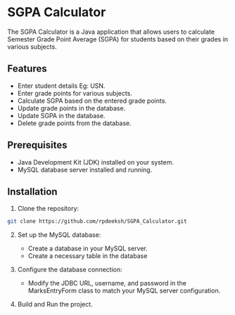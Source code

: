 # SGPA Calculator

The SGPA Calculator is a Java application that allows users to calculate Semester Grade Point Average (SGPA) for students based on their grades in various subjects.

## Features

- Enter student details Eg: USN.
- Enter grade points for various subjects.
- Calculate SGPA based on the entered grade points.
- Update grade points in the database.
- Update SGPA in the database.
- Delete grade points from the database.

## Prerequisites

- Java Development Kit (JDK) installed on your system.
- MySQL database server installed and running.


## Installation

1. Clone the repository:

```bash
git clone https://github.com/rpdeeksh/SGPA_Calculator.git
```

2. Set up the MySQL database:
   - Create a database in your MySQL server.
   - Create a necessary table in the database


3. Configure the database connection:
   - Modify the JDBC URL, username, and password in the MarksEntryForm class to match your MySQL server configuration.

4. Build and Run the project.


